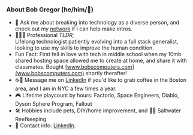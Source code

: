 ### About Bob Gregor (he/him/🦄)
- 💬 Ask me about breaking into technology as a diverse person, and check out my [network](https://www.linkedin.com/in/bobgregor/) if I can help make intros.
- 👨🏻‍💻 Professional <em>TLDR;</em> <br/> Lifelong technologist patiently evolving into a full stack generalist, looking to use my skills to improve the human condition.
- Fun Fact: First fell in love with tech in middle school when my 10mb shared hosting space allowed me to create at home, and share it with classmates. Bought [www.bobscomputers.com](www.bobscomputers.com) shortly therafter! 
- ☕️🤙 Message me on [LinkedIn](https://www.linkedin.com/in/bobgregor/) if you'd like to grab coffee in the Boston area, and I am in NYC a few times a year.
- 🎮 Lifetime playcount by hours: Factorio, Space Engineers, Diablo, Dyson Sphere Program, Fallout
- 🛠️ Hobbies include pets, DIY/home improvement, and 🐠🐡 Saltwater Reefkeeping
- 📇 Contact info: [LinkedIn](https://www.linkedin.com/in/bobgregor/).
